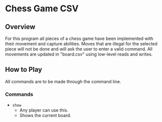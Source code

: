 # Chess Game CSV
## Overview
For this program all pieces of a chess game have been implemented with their movement and capture abilities. Moves that are illegal for the selected piece will not be done and will ask the user to enter a valid command. All movements are updated in "board.csv" using low-level reads and writes. 
## How to Play
All commands are to be made through the command line. 
### Commands
- `show`
    * Any player can use this.
    * Shows the current board.

